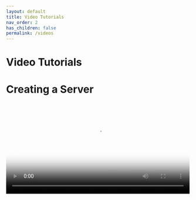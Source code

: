```yaml
---
layout: default
title: Video Tutorials
nav_order: 2
has_children: false
permalink: /videos
---
```


# Video Tutorials
<div class="vt_grid">
    <div class="video_g">
        <div class="video_g_content">
            <h1>Creating a Server</h1>
        </div>
        <video poster="../../../assets/images/youtube/0.png" width="500" src="./assets/videos/youtube/creating-a-server.mp4" controls></video>
    </div>
</div>
